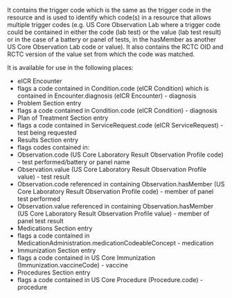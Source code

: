 It contains the trigger code which is the same as the trigger code in the resource and is used to identify which code(s) in a resource that allows multiple trigger codes (e.g. US Core Observation Lab where a trigger code could be contained in either the code (lab test) or the value (lab test result) or in the case of a battery or panel of tests, in the hasMember as another US Core Observation Lab code or value). It also contains the RCTC OID and RCTC version of the value set from which the code was matched. 

It is available for use in the following places:

* eICR Encounter
 * flags a code contained in Condition.code (eICR Condition) which is contained in Encounter.diagnosis (eICR Encounter) - diagnosis
* Problem Section entry
 * flags a code contained in Condition.code (eICR Condition) - diagnosis
* Plan of Treatment Section entry
 * flags a code contained in ServiceRequest.code (eICR ServiceRequest) - test being requested
* Results Section entry
 * flags codes contained in:
  * Observation.code (US Core Laboratory Result Observation Profile code) - test performed/battery or panel name
  * Observation.value (US Core Laboratory Result Observation Profile value) - test result
  * Observation.code referenced in containing Observation.hasMember (US Core Laboratory Result Observation Profile code) - member of panel test performed
  * Observation.value referenced in containing Observation.hasMember (US Core Laboratory Result Observation Profile value) - member of panel test result
* Medications Section entry
 * flags a code contained in MedicationAdministration.medicationCodeableConcept - medication
* Immunization Section entry
 * flags a code contained in US Core Immunization (Immunization.vaccineCode) - vaccine
* Procedures Section entry
 * flags a code contained in US Core Procedure (Procedure.code) - procedure